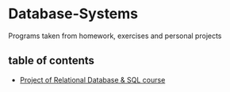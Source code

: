 # Database-Systems
Programs taken from homework, exercises and personal projects
## table of contents
+ [Project of Relational Database & SQL course](https://github.com/jv80/Database-Systems/blob/master/Database-Systems/SQLProject2.sql) 
